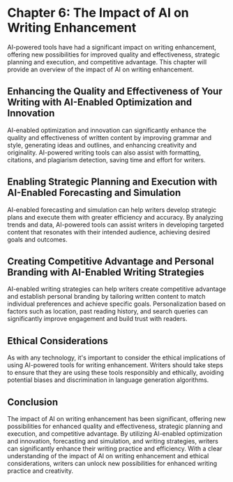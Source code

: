 Chapter 6: The Impact of AI on Writing Enhancement
==================================================

AI-powered tools have had a significant impact on writing enhancement, offering new possibilities for improved quality and effectiveness, strategic planning and execution, and competitive advantage. This chapter will provide an overview of the impact of AI on writing enhancement.

Enhancing the Quality and Effectiveness of Your Writing with AI-Enabled Optimization and Innovation
---------------------------------------------------------------------------------------------------

AI-enabled optimization and innovation can significantly enhance the quality and effectiveness of written content by improving grammar and style, generating ideas and outlines, and enhancing creativity and originality. AI-powered writing tools can also assist with formatting, citations, and plagiarism detection, saving time and effort for writers.

Enabling Strategic Planning and Execution with AI-Enabled Forecasting and Simulation
------------------------------------------------------------------------------------

AI-enabled forecasting and simulation can help writers develop strategic plans and execute them with greater efficiency and accuracy. By analyzing trends and data, AI-powered tools can assist writers in developing targeted content that resonates with their intended audience, achieving desired goals and outcomes.

Creating Competitive Advantage and Personal Branding with AI-Enabled Writing Strategies
---------------------------------------------------------------------------------------

AI-enabled writing strategies can help writers create competitive advantage and establish personal branding by tailoring written content to match individual preferences and achieve specific goals. Personalization based on factors such as location, past reading history, and search queries can significantly improve engagement and build trust with readers.

Ethical Considerations
----------------------

As with any technology, it's important to consider the ethical implications of using AI-powered tools for writing enhancement. Writers should take steps to ensure that they are using these tools responsibly and ethically, avoiding potential biases and discrimination in language generation algorithms.

Conclusion
----------

The impact of AI on writing enhancement has been significant, offering new possibilities for enhanced quality and effectiveness, strategic planning and execution, and competitive advantage. By utilizing AI-enabled optimization and innovation, forecasting and simulation, and writing strategies, writers can significantly enhance their writing practice and efficiency. With a clear understanding of the impact of AI on writing enhancement and ethical considerations, writers can unlock new possibilities for enhanced writing practice and creativity.
